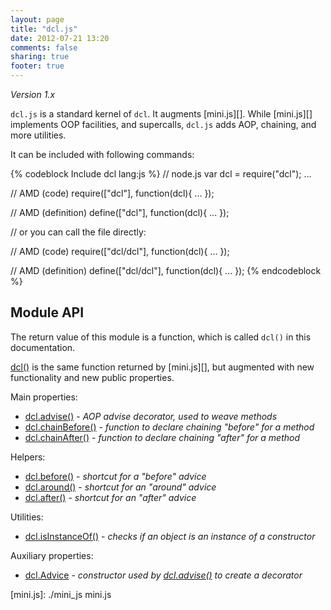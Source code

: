 ```yaml
---
layout: page
title: "dcl.js"
date: 2012-07-21 13:20
comments: false
sharing: true
footer: true
---
```


*Version 1.x*

`dcl.js` is a standard kernel of `dcl`. It augments [mini.js][]. While [mini.js][] implements OOP facilities,
and supercalls, `dcl.js` adds AOP, chaining, and more utilities.

It can be included with following commands:

{% codeblock Include dcl lang:js %}
// node.js
var dcl = require("dcl");
...

// AMD (code)
require(["dcl"], function(dcl){
  ...
});

// AMD (definition)
define(["dcl"], function(dcl){
  ...
});

// or you can call the file directly:

// AMD (code)
require(["dcl/dcl"], function(dcl){
  ...
});

// AMD (definition)
define(["dcl/dcl"], function(dcl){
  ...
});
{% endcodeblock %}

## Module API

The return value of this module is a function, which is called `dcl()` in this documentation.

[dcl()](./mini_js/dcl) is the same function returned by [mini.js][], but augmented with new functionality and
new public properties.

Main properties:

* [dcl.advise()](./dcl_js/advise) - *AOP advise decorator, used to weave methods*
* [dcl.chainBefore()](./dcl_js/chainbefore) - *function to declare chaining "before" for a method*
* [dcl.chainAfter()](./dcl_js/chainafter) - *function to declare chaining "after" for a method*

Helpers:

* [dcl.before()](./dcl_js/before) - *shortcut for a "before" advice*
* [dcl.around()](./dcl_js/around) - *shortcut for an "around" advice*
* [dcl.after()](./dcl_js/after) - *shortcut for an "after" advice*

Utilities:

* [dcl.isInstanceOf()](./dcl_js/isinstanceof) - *checks if an object is an instance of a constructor*

Auxiliary properties:

* [dcl.Advice](./dcl_js/advice) - *constructor used by [dcl.advise()](./dcl_js/advise) to create a decorator*

[mini.js]:  ./mini_js  mini.js
